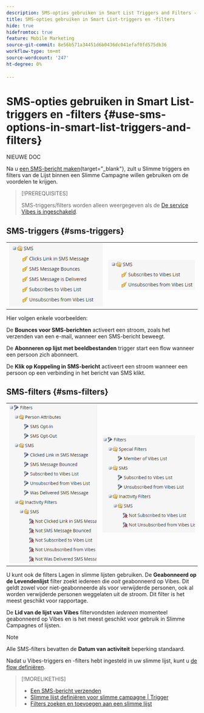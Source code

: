 ```yaml
---
description: SMS-opties gebruiken in Smart List Triggers and Filters - Marketo Docs - Productdocumentatie
title: SMS-opties gebruiken in Smart List-triggers en -filters
hide: true
hidefromtoc: true
feature: Mobile Marketing
source-git-commit: 8e56b571a34451d6b0436dc041efaf0fd575db36
workflow-type: tm+mt
source-wordcount: '247'
ht-degree: 0%

---
```


# SMS-opties gebruiken in Smart List-triggers en -filters {#use-sms-options-in-smart-list-triggers-and-filters}

NIEUWE DOC

Na u [een SMS-bericht maken](/help/marketo/product-docs/mobile-marketing/vibes-sms-messages/create-an-sms-message.md){target="_blank"}, zult u Slimme triggers en filters van de Lijst binnen een Slimme Campagne willen gebruiken om de voordelen te krijgen.

>[!PREREQUISITES]
>
>SMS-triggers/filters worden alleen weergegeven als de [De service Vibes is ingeschakeld](/help/marketo/product-docs/mobile-marketing/admin/add-vibes-as-a-launchpoint-service.md).

## SMS-triggers {#sms-triggers}

<table>
  <tr>
    <td><img src="assets/use-sms-options-in-smart-list-triggers-and-filters-1.png"></td>
    <td><img src="assets/use-sms-options-in-smart-list-triggers-and-filters-2.png"></td>
  </tr>
</table>

Hier volgen enkele voorbeelden:

De **Bounces voor SMS-berichten** activeert een stroom, zoals het verzenden van een e-mail, wanneer een SMS-bericht beweegt.

De **Abonneren op lijst met beeldbestanden** trigger start een flow wanneer een persoon zich abonneert.

De **Klik op Koppeling in SMS-bericht** activeert een stroom wanneer een persoon op een verbinding in het bericht van SMS klikt.

## SMS-filters {#sms-filters}

<table>
  <tr>
    <td><img src="assets/use-sms-options-in-smart-list-triggers-and-filters-3.png"></td>
    <td><img src="assets/use-sms-options-in-smart-list-triggers-and-filters-4.png"></td>
  </tr>
</table>

U kunt ook de filters Lagen in slimme lijsten gebruiken. De **Geabonneerd op de Levendenlijst** filter zoekt iedereen die *ooit* geabonneerd op Vibes. Dit geldt zowel voor niet-geabonneerde als voor verwijderde personen, ook al worden verwijderde personen weggelaten uit de stroom. Dit filter is het meest geschikt voor rapportage.

De **Lid van de lijst van Vibes** filtervondsten _iedereen_ momenteel geabonneerd op Vibes en is het meest geschikt voor gebruik in Slimme Campagnes of lijsten.

>[!NOTE]
>
>Alle SMS-filters bevatten de **Datum van activiteit** beperking standaard.

Nadat u Vibes-triggers en -filters hebt ingesteld in uw slimme lijst, kunt u [de flow definiëren](/help/marketo/product-docs/mobile-marketing/vibes-sms-messages/add-a-flow-step-for-sms.md).

>[!MORELIKETHIS]
>
>* [Een SMS-bericht verzenden](/help/marketo/product-docs/mobile-marketing/vibes-sms-messages/send-an-sms-message.md)
>* [Slimme lijst definiëren voor slimme campagne | Trigger](/help/marketo/product-docs/core-marketo-concepts/smart-campaigns/creating-a-smart-campaign/define-smart-list-for-smart-campaign-trigger.md)
>* [Filters zoeken en toevoegen aan een slimme lijst](/help/marketo/product-docs/core-marketo-concepts/smart-lists-and-static-lists/creating-a-smart-list/find-and-add-filters-to-a-smart-list.md)
